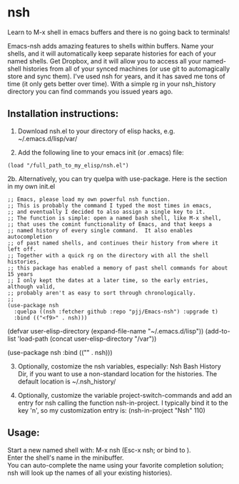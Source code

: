 # nsh

Learn to M-x shell in emacs buffers and there is no going back to terminals!

Emacs-nsh adds amazing features to shells within buffers.  Name your
shells, and it will automatically keep separate histories for each of
your named shells.  Get Dropbox, and it will allow you to access all
your named-shell histories from all of your synced machines (or use
git to automagically store and sync them).  I've used nsh for years,
and it has saved me tons of time (it only gets better over time).
With a simple rg in your nsh_history directory you can find commands
you issued years ago.

## Installation instructions:

1. Download nsh.el to your directory of elisp hacks, e.g. ~/.emacs.d/lisp/var/

2. Add the following line to your emacs init (or .emacs) file:

```
(load "/full_path_to_my_elisp/nsh.el")
```

2b. Alternatively, you can try quelpa with use-package.  Here is the
section in my own init.el

```
;; Emacs, please load my own powerful nsh function.
;; This is probably the command I typed the most times in emacs,
;; and eventually I decided to also assign a single key to it.
;; The function is simple: open a named bash shell, like M-x shell,
;; that uses the comint functionality of Emacs, and that keeps a
;; named history of every single command.  It also enables autocompletion
;; of past named shells, and continues their history from where it left off.
;; Together with a quick rg on the directory with all the shell histories,
;; this package has enabled a memory of past shell commands for about 15 years
;; I only kept the dates at a later time, so the early entries, although valid,
;; probably aren't as easy to sort through chronologically.
;;
(use-package nsh
  :quelpa ((nsh :fetcher github :repo "pjj/Emacs-nsh") :upgrade t)
  :bind (("<f9>" . nsh)))
```

(defvar user-elisp-directory (expand-file-name "~/.emacs.d/lisp"))
(add-to-list 'load-path (concat user-elisp-directory "/var"))

(use-package nsh
  :bind (("<f9>" . nsh)))


3. Optionally, costomize the nsh variables, especially: Nsh Bash History Dir,
if you want to use a non-standard location for the histories.
The default location is ~/.nsh_history/

4. Optionally, customize the variable project-switch-commands
and add an entry for nsh calling the function nsh-in-project.
I typically bind it to the key 'n', so my customization entry is:
(nsh-in-project "Nsh" 110)


## Usage:

Start a new named shell with: M-x nsh (Esc-x nsh; or bind to <f9>).  
Enter the shell's name in the minibuffer.  
You can auto-complete the name using your favorite completion solution; 
nsh will look up the names of all your existing histories).
